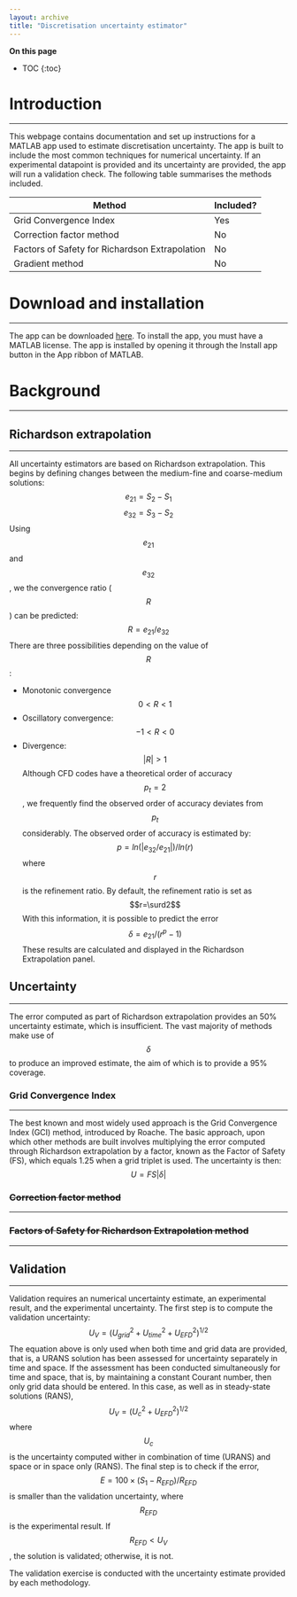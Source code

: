```yaml
---
layout: archive
title: "Discretisation uncertainty estimator"
---
```

**On this page**
* TOC
{:toc}


# Introduction
---
This webpage contains documentation and set up instructions for a MATLAB app used to estimate discretisation uncertainty. The app is built to include the most common techniques  for numerical uncertainty. If an experimental datapoint is provided and its uncertainty are provided, the app will run a validation check. The following table summarises the methods included.

| Method | Included? | 
| ------ | -------- |
| Grid Convergence Index |  Yes |
| Correction factor method | No|
| Factors of Safety for Richardson Extrapolation | No |
| Gradient method | No |

# Download and installation
---
The app can be downloaded [here](). To install the app, you must have a MATLAB license. The app is installed by opening it through the Install app button in the App ribbon of MATLAB.
# Background
---
## Richardson extrapolation
---
All uncertainty estimators are based on Richardson extrapolation. This begins by defining changes between the medium-fine and coarse-medium solutions:
$$e_{21}=S_2-S_1$$
$$e_{32}=S_3-S_2$$
Using $$e_{21}$$ and $$e_{32}$$, we the convergence ratio ($$R$$) can be predicted:
$$R=e_{21}/e_{32}$$
There are three possibilities depending on the value of $$R$$:
- Monotonic convergence $$0<R<1$$
- Oscillatory convergence: $$-1<R<0$$
- Divergence: $$|R|>1$$ 
Although CFD codes have a theoretical order of accuracy $$p_t=2$$, we frequently find the observed order of accuracy deviates from $$p_t$$ considerably. The observed order of accuracy is estimated by: $$p=ln(|e_{32}/e_{21}|)/ln(r)$$
where $$r$$ is the refinement ratio. By default, the refinement ratio is set as $$r=\surd2$$
With this information, it is possible to predict the error $$\delta=e_{21}/(r^p-1)$$
These results are calculated and displayed in the Richardson Extrapolation panel. 

## Uncertainty
---
The error computed as part of Richardson extrapolation provides an 50% uncertainty estimate, which is insufficient. The vast majority of methods make use of $$\delta$$ to produce an improved estimate, the aim of which is to provide a 95% coverage. 
### Grid Convergence Index
---
The best known and most widely used approach is the Grid Convergence Index (GCI) method, introduced by Roache. The basic approach, upon which other methods are built involves multiplying the error computed through Richardson extrapolation by a factor, known as the Factor of Safety (FS), which equals 1.25 when a grid triplet is used. The uncertainty is then:
$$U=FS|\delta|$$
### ~~Correction factor method~~
---
### ~~Factors of Safety for Richardson Extrapolation method~~ 
---
## Validation
---
Validation requires an numerical uncertainty estimate, an experimental result, and the experimental uncertainty. The first step is to compute the validation uncertainty:
$$U_V=(U_{grid}^2+U_{time}^2+U_{EFD}^2)^{1/2}$$
The equation above is only used when both time and grid data are provided, that is, a URANS solution has been assessed for uncertainty separately in time and space. If the assessment has been conducted simultaneously for time and space, that is, by maintaining a constant Courant number, then only grid data should be entered. In this case, as well as in steady-state solutions (RANS), $$U_V=(U_{c}^2+U_{EFD}^2)^{1/2}$$ where $$U_{c}$$ is the uncertainty computed wither in combination of time (URANS) and space or in space only (RANS).
The final step is to check if the error, $$E=100\times(S_1-R_{EFD})/R_{EFD}$$
is smaller than the validation uncertainty, where $$R_{EFD}$$ is the experimental result. If $$R_{EFD}<U_V$$ , the solution is validated; otherwise, it is not.

The validation exercise is conducted with the uncertainty estimate provided by each methodology.
